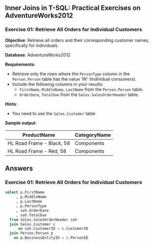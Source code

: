 ## Inner Joins in T-SQL: Practical Exercises on AdventureWorks2012

### Exercise 01: Retrieve All Orders for Individual Customers

**Objective**: Retrieve all orders and their corresponding customer names, specifically for individuals.

**Database**: AdventureWorks2012

**Requirements**:
- Retrieve only the rows where the `PersonType` column in the `Person.Person` table has the value 'IN' (Individual consumers).
- Include the following columns in your results:
  - `FirstName`, `MiddleName`, `LastName` from the `Person.Person` table.
  - `OrderDate`, `TotalDue` from the `Sales.SalesOrderHeader` table.

**Hints**: 
- You need to use the `Sales.Customer` table

**Sample output**:

| ProductName                 | CategoryName |
|-----------------------------|--------------|
| HL Road Frame - Black, 58   | Components   |
| HL Road Frame - Red, 58     | Components   |


## Answers 

### Exercise 01: Retrieve All Orders for Individual Customers

```sql
select p.FirstName
     , p.MiddleName
     , p.LastName
     , p.PersonType
     , soh.OrderDate
     , soh.TotalDue
  from Sales.SalesOrderHeader soh
  join Sales.Customer c
	  on soh.CustomerID = c.CustomerID
  join Person.Person p
    on p.BusinessEntityID = c.PersonID
```




